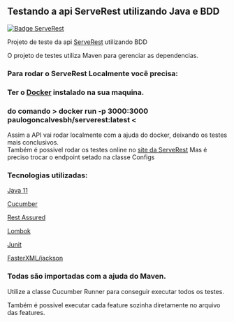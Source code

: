 ## Testando a api ServeRest utilizando Java e BDD

[![Badge ServeRest](https://img.shields.io/badge/API-ServeRest-green)](https://github.com/ServeRest/ServeRest/)

Projeto de teste da api <a href="https://github.com/ServeRest/ServeRest">ServeRest</a> utilizando BDD

O projeto de testes utiliza Maven para gerenciar as dependencias.

<h3>Para rodar o ServeRest Localmente você precisa:
<h3>Ter o <a href="https://www.docker.com/">Docker</a> instalado na sua maquina.</h3>
<h3>do comando > docker run -p 3000:3000 paulogoncalvesbh/serverest:latest < </h3>
Assim a API vai rodar localmente com a ajuda do docker, deixando os testes mais conclusivos.<br/>
Também é possivel rodar os testes online no <a href="https://serverest.dev/">site da ServeRest</a>
Mas é preciso trocar o endpoint setado na classe Configs

<h3>Tecnologias utilizadas:</h3>
<p><a href="https://www.oracle.com/br/java/technologies/javase-jdk11-downloads.html">Java 11</a></p>
<p><a href="https://cucumber.io/docs/installation/java/">Cucumber</a></p>
<p><a href="https://github.com/rest-assured/rest-assured/wiki/GettingStarted">Rest Assured</a></p>
<p><a href="https://projectlombok.org/">Lombok</a></p>
<p><a href="https://junit.org/junit4/">Junit</a></p>
<p><a href="https://github.com/FasterXML/jackson">FasterXML/jackson</a></p>
<h3>Todas são importadas com a ajuda do Maven.</h3>

<p>Utilize a classe Cucumber Runner para conseguir executar todos os testes.</p>
<p>Também é possivel executar cada feature sozinha diretamente no arquivo das features.</p> 
